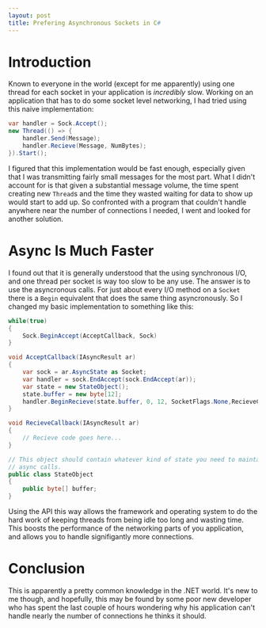 ```yaml
---
layout: post
title: Prefering Asynchronous Sockets in C#
---
```


# Introduction
Known to everyone in the world (except for me apparently) using one thread for
each socket in your application is *incredibly* slow. Working on an application
that has to do some socket level networking, I had tried using this naive 
implementation:

```csharp
var handler = Sock.Accept();
new Thread(() => {
    handler.Send(Message);
    handler.Recieve(Message, NumBytes);
}).Start();
```

I figured that this implementation would be fast enough, especially given that
I was transmitting fairly small messages for the most part. What I didn't account
for is that given a substantial message volume, the time spent creating new
`Thread`s and the time they wasted waiting for data to show up would start to add 
up. So confronted with a program that couldn't handle anywhere near the number
of connections I needed, I went and looked for another solution.

# Async Is Much Faster

I found out that it is generally understood that the using synchronous I/O, and
one thread per socket is way too slow to be any use. The answer is to use the
asyncronous calls. For just about every I/O method on a `Socket` there is a
`Begin` equivalent that does the same thing asyncronously. So I changed my basic
implementation to something like this:

```csharp
while(true)
{
    Sock.BeginAccept(AcceptCallback, Sock)
}

void AcceptCallback(IAsyncResult ar)
{
    var sock = ar.AsyncState as Socket;
    var handler = sock.EndAccept(sock.EndAccept(ar));
    var state = new StateObject();
    state.buffer = new byte[12];
    handler.BeginRecieve(state.buffer, 0, 12, SocketFlags.None,RecieveCallback, state);
}

void RecieveCallback(IAsyncResult ar)
{
    // Recieve code goes here...
}

// This object should contain whatever kind of state you need to maintain between
// async calls.
public class StateObject
{
    public byte[] buffer;
}
```

Using the API this way allows the framework and operating system to do the hard
work of keeping threads from being idle too long and wasting time. This boosts
the performance of the networking parts of you application, and allows you to
handle signifigantly more connections.

# Conclusion

This is apparently a pretty common knowledge in the .NET world. It's new to me though, and hopefully, this may be found by some poor new developer who has spent the last
couple of hours wondering why his application can't handle nearly the number of 
connections he thinks it should.
